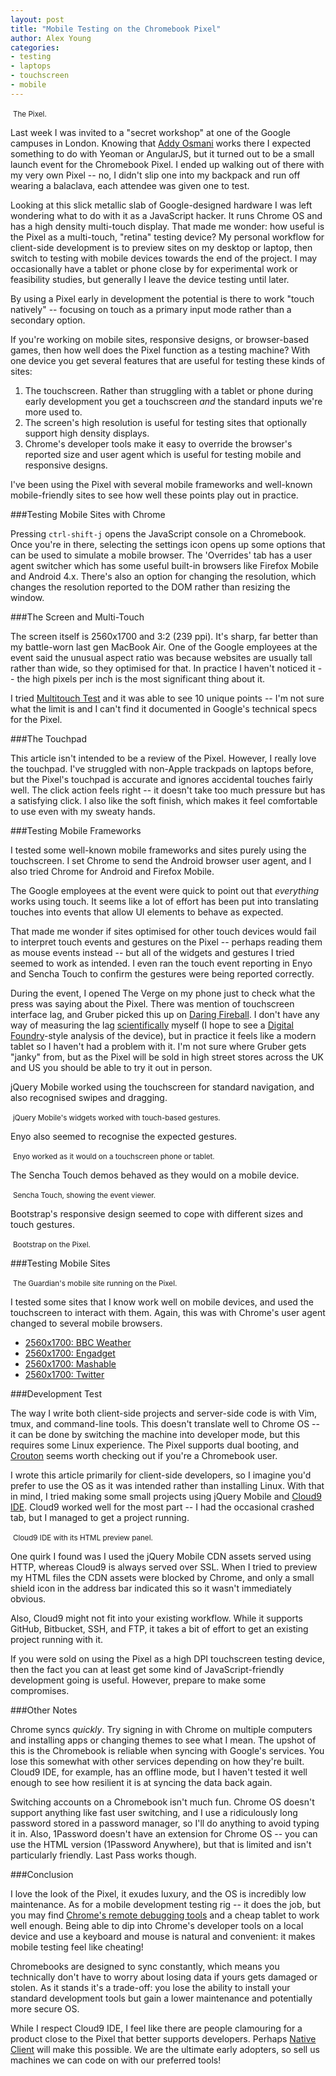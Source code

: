 ```yaml
---
layout: post
title: "Mobile Testing on the Chromebook Pixel"
author: Alex Young
categories: 
- testing
- laptops
- touchscreen
- mobile
---
```


<p></p>
<div class="image">
  <img src="/images/posts/chromebook-pixel.png" alt="" />
  <small>The Pixel.</small>
</div>

Last week I was invited to a "secret workshop" at one of the Google campuses in London.  Knowing that [Addy Osmani](http://addyosmani.com/blog/) works there I expected something to do with Yeoman or AngularJS, but it turned out to be a small launch event for the Chromebook Pixel.  I ended up walking out of there with my very own Pixel -- no, I didn't slip one into my backpack and run off wearing a balaclava, each attendee was given one to test.

Looking at this slick metallic slab of Google-designed hardware I was left wondering what to do with it as a JavaScript hacker.  It runs Chrome OS and has a high density multi-touch display.  That made me wonder: how useful is the Pixel as a multi-touch, "retina" testing device?  My personal workflow for client-side development is to preview sites on my desktop or laptop, then switch to testing with mobile devices towards the end of the project.  I may occasionally have a tablet or phone close by for experimental work or feasibility studies, but generally I leave the device testing until later.

By using a Pixel early in development the potential is there to work "touch natively" -- focusing on touch as a primary input mode rather than a secondary option.

If you're working on mobile sites, responsive designs, or browser-based games, then how well does the Pixel function as a testing machine?  With one device you get several features that are useful for testing these kinds of sites:

1. The touchscreen.  Rather than struggling with a tablet or phone during early development you get a touchscreen _and_ the standard inputs we're more used to.
2. The screen's high resolution is useful for testing sites that optionally support high density displays.
3. Chrome's developer tools make it easy to override the browser's reported size and user agent which is useful for testing mobile and responsive designs.

I've been using the Pixel with several mobile frameworks and well-known mobile-friendly sites to see how well these points play out in practice.

###Testing Mobile Sites with Chrome

Pressing `ctrl-shift-j` opens the JavaScript console on a Chromebook.  Once you're in there, selecting the settings icon opens up some options that can be used to simulate a mobile browser.  The 'Overrides' tab has a user agent switcher which has some useful built-in browsers like Firefox Mobile and Android 4.x.  There's also an option for changing the resolution, which changes the resolution reported to the DOM rather than resizing the window.

###The Screen and Multi-Touch

The screen itself is 2560x1700 and 3:2 (239 ppi).  It's sharp, far better than my battle-worn last gen MacBook Air.  One of the Google employees at the event said the unusual aspect ratio was because websites are usually tall rather than wide, so they optimised for that.  In practice I haven't noticed it -- the high pixels per inch is the most significant thing about it.

I tried [Multitouch Test](http://openlayers.org/dev/examples/multitouch.html) and it was able to see 10 unique points -- I'm not sure what the limit is and I can't find it documented in Google's technical specs for the Pixel.

###The Touchpad

This article isn't intended to be a review of the Pixel.  However, I really love the touchpad.  I've struggled with non-Apple trackpads on laptops before, but the Pixel's touchpad is accurate and ignores accidental touches fairly well.  The click action feels right -- it doesn't take too much pressure but has a satisfying click.  I also like the soft finish, which makes it feel comfortable to use even with my sweaty hands.

###Testing Mobile Frameworks

I tested some well-known mobile frameworks and sites purely using the touchscreen.  I set Chrome to send the Android browser user agent, and I also tried Chrome for Android and Firefox Mobile.

The Google employees at the event were quick to point out that _everything_ works using touch.  It seems like a lot of effort has been put into translating touches into events that allow UI elements to behave as expected.

That made me wonder if sites optimised for other touch devices would fail to interpret touch events and gestures on the Pixel -- perhaps reading them as mouse events instead -- but all of the widgets and gestures I tried seemed to work as intended.  I even ran the touch event reporting in Enyo and Sencha Touch to confirm the gestures were being reported correctly.

During the event, I opened The Verge on my phone just to check what the press was saying about the Pixel.  There was mention of touchscreen interface lag, and Gruber picked this up on [Daring Fireball](http://daringfireball.net/linked/2013/02/21/chromebook-pixel).  I don't have any way of measuring the lag [scientifically](http://citeseerx.ist.psu.edu/viewdoc/summary?doi=10.1.1.187.641) myself (I hope to see a [Digital Foundry](http://www.eurogamer.net/?topic=df-hardware)-style analysis of the device), but in practice it feels like a modern tablet so I haven't had a problem with it.  I'm not sure where Gruber gets "janky" from, but as the Pixel will be sold in high street stores across the UK and US you should be able to try it out in person.

jQuery Mobile worked using the touchscreen for standard navigation, and also recognised swipes and dragging.

<div class="image">
  <img src="/images/posts/pixel-jquery-mobile.png" alt="" />
  <small>jQuery Mobile's widgets worked with touch-based gestures.</small>
</div>

Enyo also seemed to recognise the expected gestures.

<div class="image">
  <img src="/images/posts/pixel-enyo-gestures.png" alt="" />
  <small>Enyo worked as it would on a touchscreen phone or tablet.</small>
</div>

The Sencha Touch demos behaved as they would on a mobile device.

<div class="image">
  <img src="/images/posts/pixel-sencha-touch.png" alt="" />
  <small>Sencha Touch, showing the event viewer.</small>
</div>

Bootstrap's responsive design seemed to cope with different sizes and touch gestures.

<div class="image">
  <img src="/images/posts/pixel-bootstrap.png" alt="" />
  <small>Bootstrap on the Pixel.</small>
</div>

###Testing Mobile Sites

<div class="image">
  <img src="/images/posts/pixel-guardian.png" alt="" />
  <small>The Guardian's mobile site running on the Pixel.</small>
</div>

I tested some sites that I know work well on mobile devices, and used the touchscreen to interact with them.  Again, this was with Chrome's user agent changed to several mobile browsers.

* [2560x1700: BBC Weather](/images/posts/pixel-bbc-weather.png)
* [2560x1700: Engadget](/images/posts/pixel-engadget.png)
* [2560x1700: Mashable](/images/posts/pixel-mashable.png)
* [2560x1700: Twitter](/images/posts/pixel-twitter.png)

###Development Test

The way I write both client-side projects and server-side code is with Vim, tmux, and command-line tools.  This doesn't translate well to Chrome OS -- it can be done by switching the machine into developer mode, but this requires some Linux experience.  The Pixel supports dual booting, and [Crouton](https://github.com/dnschneid/crouton) seems worth checking out if you're a Chromebook user.

I wrote this article primarily for client-side developers, so I imagine you'd prefer to use the OS as it was intended rather than installing Linux.  With that in mind, I tried making some small projects using jQuery Mobile and [Cloud9 IDE](https://c9.io/).  Cloud9 worked well for the most part -- I had the occasional crashed tab, but I managed to get a project running.

<div class="image">
  <img src="/images/posts/pixel-c9.png" alt="" />
  <small>Cloud9 IDE with its HTML preview panel.</small>
</div>

One quirk I found was I used the jQuery Mobile CDN assets served using HTTP, whereas Cloud9 is always served over SSL.  When I tried to preview my HTML files the CDN assets were blocked by Chrome, and only a small shield icon in the address bar indicated this so it wasn't immediately obvious.

Also, Cloud9 might not fit into your existing workflow.  While it supports GitHub, Bitbucket, SSH, and FTP, it takes a bit of effort to get an existing project running with it.

If you were sold on using the Pixel as a high DPI touchscreen testing device, then the fact you can at least get some kind of JavaScript-friendly development going is useful.  However, prepare to make some compromises.

###Other Notes

Chrome syncs _quickly_.  Try signing in with Chrome on multiple computers and installing apps or changing themes to see what I mean.  The upshot of this is the Chromebook is reliable when syncing with Google's services.  You lose this somewhat with other services depending on how they're built.  Cloud9 IDE, for example, has an offline mode, but I haven't tested it well enough to see how resilient it is at syncing the data back again.

Switching accounts on a Chromebook isn't much fun.  Chrome OS doesn't support anything like fast user switching, and I use a ridiculously long password stored in a password manager, so I'll do anything to avoid typing it in.  Also, 1Password doesn't have an extension for Chrome OS -- you can use the HTML version (1Password Anywhere), but that is limited and isn't particularly friendly.  Last Pass works though.

###Conclusion

I love the look of the Pixel, it exudes luxury, and the OS is incredibly low maintenance.  As for a mobile development testing rig -- it does the job, but you may find [Chrome's remote debugging tools](https://developers.google.com/chrome-developer-tools/docs/remote-debugging) and a cheap tablet to work well enough.  Being able to dip into Chrome's developer tools on a local device and use a keyboard and mouse is natural and convenient: it makes mobile testing feel like cheating!

Chromebooks are designed to sync constantly, which means you technically don't have to worry about losing data if yours gets damaged or stolen.  As it stands it's a trade-off: you lose the ability to install your standard development tools but gain a lower maintenance and potentially more secure OS.

While I respect Cloud9 IDE, I feel like there are people clamouring for a product close to the Pixel that better supports developers.  Perhaps [Native Client](https://code.google.com/p/nativeclient/) will make this possible.  We are the ultimate early adopters, so sell us machines we can code on with our preferred tools!

